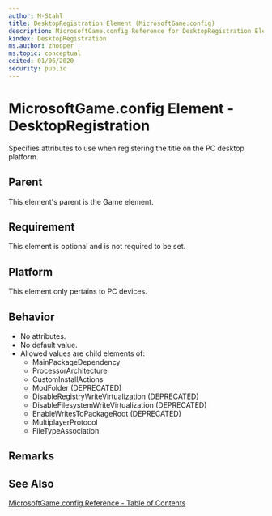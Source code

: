```yaml
---
author: M-Stahl
title: DesktopRegistration Element (MicrosoftGame.config)
description: MicrosoftGame.config Reference for DesktopRegistration Element.
kindex: DesktopRegistration
ms.author: zhooper
ms.topic: conceptual
edited: 01/06/2020
security: public
---
```


# MicrosoftGame.config Element - DesktopRegistration

Specifies attributes to use when registering the title on the PC desktop platform.

## Parent
This element's parent is the Game element.

## Requirement
This element is optional and is not required to be set. 

## Platform
This element only pertains to PC devices.

## Behavior
* No attributes.
* No default value.
* Allowed values are child elements of:
  * MainPackageDependency
  * ProcessorArchitecture
  * CustomInstallActions
  * ModFolder (DEPRECATED)
  * DisableRegistryWriteVirtualization (DEPRECATED)
  * DisableFilesystemWriteVirtualization (DEPRECATED)
  * EnableWritesToPackageRoot (DEPRECATED)
  * MultiplayerProtocol
  * FileTypeAssociation

## Remarks

## See Also
[MicrosoftGame.config Reference - Table of Contents](gc-microsoftgameconfig-toc.md)  